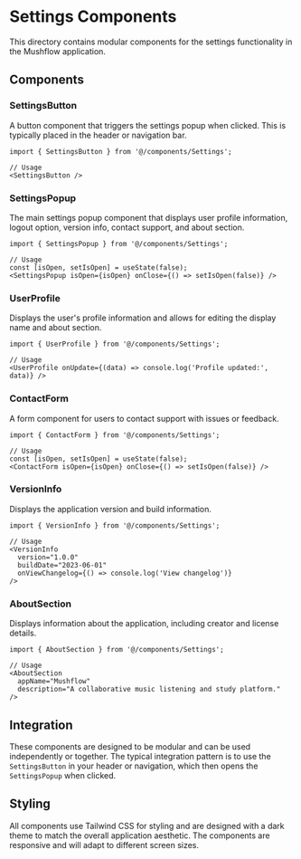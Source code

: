 # Settings Components

This directory contains modular components for the settings functionality in the Mushflow application.

## Components

### SettingsButton

A button component that triggers the settings popup when clicked. This is typically placed in the header or navigation bar.

```tsx
import { SettingsButton } from '@/components/Settings';

// Usage
<SettingsButton />
```

### SettingsPopup

The main settings popup component that displays user profile information, logout option, version info, contact support, and about section.

```tsx
import { SettingsPopup } from '@/components/Settings';

// Usage
const [isOpen, setIsOpen] = useState(false);
<SettingsPopup isOpen={isOpen} onClose={() => setIsOpen(false)} />
```

### UserProfile

Displays the user's profile information and allows for editing the display name and about section.

```tsx
import { UserProfile } from '@/components/Settings';

// Usage
<UserProfile onUpdate={(data) => console.log('Profile updated:', data)} />
```

### ContactForm

A form component for users to contact support with issues or feedback.

```tsx
import { ContactForm } from '@/components/Settings';

// Usage
const [isOpen, setIsOpen] = useState(false);
<ContactForm isOpen={isOpen} onClose={() => setIsOpen(false)} />
```

### VersionInfo

Displays the application version and build information.

```tsx
import { VersionInfo } from '@/components/Settings';

// Usage
<VersionInfo 
  version="1.0.0" 
  buildDate="2023-06-01" 
  onViewChangelog={() => console.log('View changelog')} 
/>
```

### AboutSection

Displays information about the application, including creator and license details.

```tsx
import { AboutSection } from '@/components/Settings';

// Usage
<AboutSection 
  appName="Mushflow" 
  description="A collaborative music listening and study platform." 
/>
```

## Integration

These components are designed to be modular and can be used independently or together. The typical integration pattern is to use the `SettingsButton` in your header or navigation, which then opens the `SettingsPopup` when clicked.

## Styling

All components use Tailwind CSS for styling and are designed with a dark theme to match the overall application aesthetic. The components are responsive and will adapt to different screen sizes. 